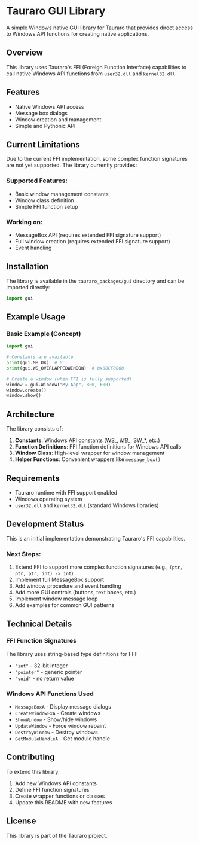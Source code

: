 # Tauraro GUI Library

A simple Windows native GUI library for Tauraro that provides direct access to Windows API functions for creating native applications.

## Overview

This library uses Tauraro's FFI (Foreign Function Interface) capabilities to call native Windows API functions from `user32.dll` and `kernel32.dll`.

## Features

- Native Windows API access
- Message box dialogs
- Window creation and management
- Simple and Pythonic API

## Current Limitations

Due to the current FFI implementation, some complex function signatures are not yet supported. The library currently provides:

### Supported Features:
- Basic window management constants
- Window class definition
- Simple FFI function setup

### Working on:
- MessageBox API (requires extended FFI signature support)
- Full window creation (requires extended FFI signature support)
- Event handling

## Installation

The library is available in the `tauraro_packages/gui` directory and can be imported directly:

```python
import gui
```

## Example Usage

### Basic Example (Concept)

```python
import gui

# Constants are available
print(gui.MB_OK)  # 0
print(gui.WS_OVERLAPPEDWINDOW)  # 0x00CF0000

# Create a window (when FFI is fully supported)
window = gui.Window("My App", 800, 600)
window.create()
window.show()
```

## Architecture

The library consists of:

1. **Constants**: Windows API constants (WS_*, MB_*, SW_*, etc.)
2. **Function Definitions**: FFI function definitions for Windows API calls
3. **Window Class**: High-level wrapper for window management
4. **Helper Functions**: Convenient wrappers like `message_box()`

## Requirements

- Tauraro runtime with FFI support enabled
- Windows operating system
- `user32.dll` and `kernel32.dll` (standard Windows libraries)

## Development Status

This is an initial implementation demonstrating Tauraro's FFI capabilities.

### Next Steps:
1. Extend FFI to support more complex function signatures (e.g., `(ptr, ptr, ptr, int) -> int`)
2. Implement full MessageBox support
3. Add window procedure and event handling
4. Add more GUI controls (buttons, text boxes, etc.)
5. Implement window message loop
6. Add examples for common GUI patterns

## Technical Details

### FFI Function Signatures

The library uses string-based type definitions for FFI:
- `"int"` - 32-bit integer
- `"pointer"` - generic pointer
- `"void"` - no return value

### Windows API Functions Used

- `MessageBoxA` - Display message dialogs
- `CreateWindowExA` - Create windows
- `ShowWindow` - Show/hide windows
- `UpdateWindow` - Force window repaint
- `DestroyWindow` - Destroy windows
- `GetModuleHandleA` - Get module handle

## Contributing

To extend this library:

1. Add new Windows API constants
2. Define FFI function signatures
3. Create wrapper functions or classes
4. Update this README with new features

## License

This library is part of the Tauraro project.
